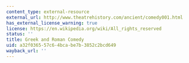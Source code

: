 ```yaml
---
content_type: external-resource
external_url: http://www.theatrehistory.com/ancient/comedy001.html
has_external_license_warning: true
license: https://en.wikipedia.org/wiki/All_rights_reserved
status: ''
title: Greek and Roman Comedy
uid: a32f0365-57c6-4bca-be7b-3852c2bcd649
wayback_url: ''
---
```

